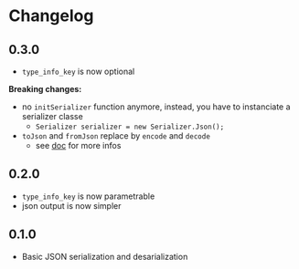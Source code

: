 # Changelog

## 0.3.0
- `type_info_key` is now optional

**Breaking changes:**

- no `initSerializer` function anymore, instead, you have to instanciate a serializer classe
    * `Serializer serializer = new Serializer.Json();`
- `toJson` and `fromJson` replace by `encode` and `decode`
    * see [doc](https://www.dartdocs.org/documentation/serializer/0.2.1/) for more infos

## 0.2.0
- `type_info_key` is now parametrable
- json output is now simpler

## 0.1.0
- Basic JSON serialization and desarialization 
